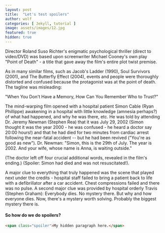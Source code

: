 ```yaml
---
layout: post
title:  "Let's test spoilers"
author: wolf
categories: [ Jekyll, tutorial ]
image: assets/images/12.jpg
featured: true
hidden: true
---
```


Director Roland Suso Richter's enigmatic psychological thriller (direct to video/DVD) was based upon screenwriter Michael Cooney's own play "Point of Death" - a title that gave away the film's entire plot twist premise.

As in many similar films, such as Jacob's Ladder (1990), Soul Survivors (2001), and The Butterfly Effect (2004), events and people were thoroughly distorted and confused because the protagonist was at the point of death. The tagline was misleading:

"When You Don't Have a Memory, How Can You Remember Who to Trust?"

The mind-warping film opened with a hospital patient Simon Cable (Ryan Phillippe) awakening in a <span class="spoiler"> hospital with little knowledge (amnesia perhaps?) of what had happened, and why he was there, etc. He was told by attending Dr. Jeremy Newman (Stephen Rea) that it was July 29, 2002 (Simon thought it was the year 2000 - he was confused - he heard a doctor say 20:00 hours!) and that he had died for two minutes from cardiac arrest following the near-fatal accident -- but he had been revived ("You're as good as new").</span> Dr. Newman: "Simon, this is the 29th of July. The year is 2002. And your wife, whose name is Anna, is waiting outside." 

(The doctor left off four crucial additional words, revealed in the film's ending.) (Spoiler: Simon had died and was not resuscitated!).

A major clue to everything that truly happened was the scene that played next under the credits - hospital staff failed to bring a patient back to life with a defibrillator after a car accident. Chest compressions failed and there was no pulse. A second major clue was provided by hospital orderly Travis (Stephen Graham): <span class="spoiler">Everybody dies. No mystery there. But why and how everyone dies. Now, there's a mystery worth solving. Probably the biggest mystery there is.</span>

#### So how do we do spoilers?

```html
<span class="spoiler">My hidden paragraph here.</span>
```

